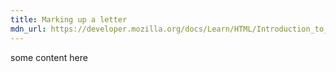 ```yaml
---
title: Marking up a letter
mdn_url: https://developer.mozilla.org/docs/Learn/HTML/Introduction_to_HTML/Marking_up_a_letter
---
```

some content here

